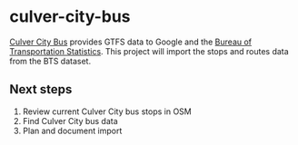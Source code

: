 # culver-city-bus
[Culver City Bus](http://www.culvercity.org/enjoy/culver-city-bus) provides GTFS data to Google and the [Bureau of Transportation Statistics](http://osav.usdot.opendata.arcgis.com/datasets/e945ecec031649579ea83f0fed51c80e_0). This project will import the stops and routes data from the BTS dataset.

## Next steps
1. Review current Culver City bus stops in OSM
2. Find Culver City bus data
3. Plan and document import
